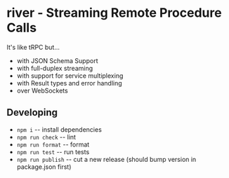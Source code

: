 # river - Streaming Remote Procedure Calls

It's like tRPC but...

- with JSON Schema Support
- with full-duplex streaming
- with support for service multiplexing
- with Result types and error handling
- over WebSockets

## Developing

- `npm i` -- install dependencies
- `npm run check` -- lint
- `npm run format` -- format
- `npm run test` -- run tests
- `npm run publish` -- cut a new release (should bump version in package.json first)

